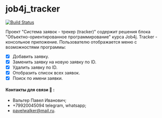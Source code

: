 # job4j_tracker

[![Build Status](https://app.travis-ci.com/PavelValger/job4j_tracker.svg?branch=master)](https://app.travis-ci.com/PavelValger/job4j_tracker)

Проект "Система заявок - трекер (tracker)" содержит решения блока "Объектно-ориентированное программирование" курса Job4j.
Tracker - консольное приложение. Пользователю отображается меню с возможностями программы:
- [x] Добавить заявку.
- [x] Заменить заявку на новую заявку по ID.
- [x] Удалить заявку по ID.
- [x] Отобразить список всех заявок.
- [x] Поиск по имени заявки.
#### Контакты для связи :calling: :
* Вальгер Павел Иванович;
* +79920045094 telegram, whatsapp;
* pavelwalker@mail.ru.